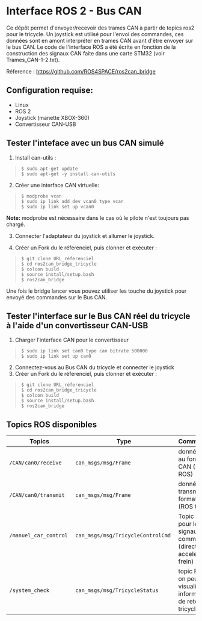# Interface ROS 2 - Bus CAN 
Ce dépôt permet d'envoyer/recevoir des trames CAN à partir de topics ros2 pour le tricycle. Un joystick est utilisé pour l'envoi des commandes, ces données sont en amont interpréter en trames CAN avant d'être envoyer sur le bus CAN. 
Le code de l'interface ROS a été écrite en fonction de la construction des signaux CAN faite dans une carte STM32 (voir Trames_CAN-1-2.txt).

Réference : https://github.com/ROS4SPACE/ros2can_bridge

## Configuration requise: 
- Linux 
- ROS 2 
- Joystick (manette XBOX-360)
- Convertisseur CAN-USB

## Tester l'inteface avec un bus CAN simulé 
1) Install can-utils :            
> `$ sudo apt-get update`                  
  `$ sudo apt-get -y install can-utils`

2) Créer une interface CAN virtuelle:                  
> `$ modprobe vcan`             
  `$ sudo ip link add dev vcan0 type vcan`               
  `$ sudo ip link set up vcan0`            

**Note:** modprobe est nécessaire dans le cas où le pilote n'est toujours pas chargé.

3) Connecter l'adaptateur du joystick et allumer le joystick.

4) Créer un Fork du le réferenciel, puis clonner et exécuter : 
> `$ git clone URL_réferenciel`             
  `$ cd ros2can_bridge_tricycle`             
  `$ colcon build`            
  `$ source install/setup.bash`              
  `$ ros2can_bridge`                   

Une fois le bridge lancer vous pouvez utiliser les touche du joystick pour envoyé des commandes sur le Bus CAN. 

## Tester l'interface sur le Bus CAN réel du tricycle à l'aide d'un convertisseur CAN-USB

1) Charger l'interface CAN pour le convertisseur 
> `$ sudo ip link set can0 type can bitrate 500000`                  
  `$ sudo ip link set up can0`

2) Connectez-vous au Bus CAN du tricycle et connecter le joystick 
3) Créer un Fork du le réferenciel, puis clonner et exécuter : 
> `$ git clone URL_réferenciel`                      
  `$ cd ros2can_bridge_tricycle`                                       
  `$ colcon build`                            
  `$ source install/setup.bash`                                    
  `$ ros2can_bridge` 

## Topics ROS disponibles

| Topics |  Type  |  Commentaire  |
| ------ | ------ | ------ |
| `/CAN/can0/receive`      |  `can_msgs/msg/Frame`      | données reçu au format CAN (CAN to ROS) |
| `/CAN/can0/transmit`       | `can_msgs/msg/Frame`       | données transmit au format CAN (ROS to CAN) |
| `/manuel_car_control`       | `can_msgs/msg/TricycleControlCmd`       | Topic ROS pour les signaux de commandes (direction, acceleration, frein) |
| `/system_check`       | `can_msgs/msg/TricycleStatus`       | topic ROS où on peut visualiser les informations de retour du tricycle |
